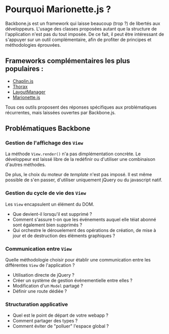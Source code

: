 # Pourquoi Marionette.js ?

Backbone.js est un framework qui laisse beaucoup (trop ?) de libertés aux développeurs.
L'usage des classes proposées autant que la structure de l'application n'est pas du tout imposée.
De ce fait, il peut être intéressant de s'appuyer sur un outil complémentaire, afin de profiter de principes et méthodologies éprouvées.

## Frameworks complémentaires les plus populaires :

- [Chaplin.js](http://chaplinjs.org/)
- [Thorax](http://thoraxjs.org/)
- [LayoutManager](http://layoutmanager.org/)
- [Marionette.js](http://marionettejs.com/)

Tous ces outils proposent des réponses spécifiques aux problématiques récurrentes, mais laissées ouvertes par Backbone.js.

## Problématiques Backbone

### Gestion de l'affichage des `View`

La méthode `View.render()` n'a pas dimplémentation concrète. Le développeur est laissé libre de la redéfinir ou d'utiliser une combinaison d'autres méthodes.

De plus, le choix du moteur de _template_ n'est pas imposé.
Il est même possible de s'en passer, d'utiliser uniquement jQuery ou du javascript natif.

### Gestion du cycle de vie des `View`

Les `View` encapsulent un élément du DOM.

- Que devient-il lorsqu'il est supprimé ?
- Comment s'assure t-on que les événements auquel elle téiat abonné sont également bien supprimés ?
- Qui orchestre le dérouelement des opérations de création, de mise à jour et de destruction des éléments graphiques ?

### Communication entre `View`

Quelle méthodologie choisir pour établir une communication entre les différentes `View` de l'application ?

- Utilisation directe de jQuery ?
- Créer un système de gestion événementielle entre elles ?
- Modification d'un `Model` partagé ?
- Définir une route dédiée ?

### Structuration applicative

- Quel est le point de départ de votre webapp ?
- Comment partager des types ?
- Comment éviter de "polluer" l'espace global ?

